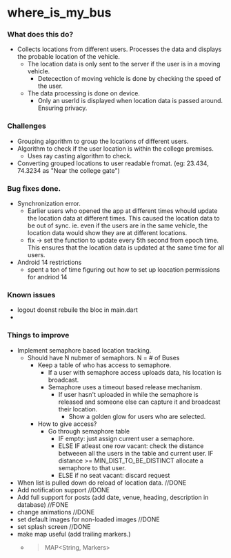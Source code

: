 # where_is_my_bus

### What does this do?

- Collects locations from different users. Processes the data and displays the probable location of the vehicle.
  - The location data is only sent to the server if the user is in a moving vehicle.
    - Detecection of moving vehicle is done by checking the speed of the user.
  - The data processing is done on device.
    - Only an userId is displayed when location data is passed around. Ensuring privacy.

### Challenges

- Grouping algorithm to group the locations of different users.
- Algorithm to check if the user location is within the college premises.
  - Uses ray casting algorithm to check.
- Converting grouped locations to user readable fromat. (eg: 23.434, 74.3234 as "Near the college gate")

### Bug fixes done.

- Synchronization error.
  - Earlier users who opened the app at different times whould update the location data at different times. This caused the location data to be out of sync. ie. even if the users are in the same vehicle, the location data would show they are at different locations.
  - fix -> set the function to update every 5th second from epoch time. This ensures that the location data is updated at the same time for all users.
- Android 14 restrictions
  - spent a ton of time figuring out how to set up loacation permissions for andriod 14

### Known issues

- logout doenst rebuile the bloc in main.dart
-

### Things to improve

- Implement semaphore based location tracking.
  - Should have N nubmer of semaphors. N = # of Buses
    - Keep a table of who has access to semaphore.
      - If a user with semaphore access uploads data, his location is broadcast.
      - Semaphore uses a timeout based release mechanism.
        - If user hasn't uploaded in while the semaphore is released and someone else can capture it and broadcast their location.
          - Show a golden glow for users who are selected.
    - How to give access?
      - Go through semaphore table
        - IF empty:
          just assign current user a semaphore.
        - ELSE IF atleast one row vacant:
          check the distance betweeen all the users in the table and current user.
          IF distance >= MIN_DIST_TO_BE_DISTINCT
          allocate a semaphore to that user.
        - ELSE if no seat vacant:
          discard request
- When list is pulled down do reload of location data. //DONE
- Add notification support //DONE
- Add full support for posts (add date, venue, heading, description in database) //FONE
- change animations //DONE
- set default images for non-loaded images //DONE
- set splash screen //DONE
- make map useful (add trailing markers.)
  - > MAP<String, Markers>
